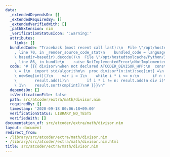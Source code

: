 ```yaml
---
data:
  _extendedDependsOn: []
  _extendedRequiredBy: []
  _extendedVerifiedWith: []
  _pathExtension: nim
  _verificationStatusIcon: ':warning:'
  attributes:
    links: []
  bundledCode: "Traceback (most recent call last):\n  File \"/opt/hostedtoolcache/Python/3.8.5/x64/lib/python3.8/site-packages/onlinejudge_verify/documentation/build.py\"\
    , line 70, in _render_source_code_stat\n    bundled_code = language.bundle(stat.path,\
    \ basedir=basedir).decode()\n  File \"/opt/hostedtoolcache/Python/3.8.5/x64/lib/python3.8/site-packages/onlinejudge_verify/languages/nim.py\"\
    , line 86, in bundle\n    raise NotImplementedError\nNotImplementedError\n"
  code: "# {{{ divisor\nwhen not declared ATCODER_DEVISOR_HPP:\n  const ATCODER_DEVISOR_HPP*\
    \ = 1\n  import std/algorithm\n  proc divisor*(n:int):seq[int] =\n    result =\
    \ newSeq[int]()\n    var i = 1\n    while i * i <= n:\n      if n mod i == 0:\n\
    \        result.add(i)\n        if i * i != n: result.add(n div i)\n      i +=\
    \ 1\n    result.sort(cmp[int])\n# }}}\n"
  dependsOn: []
  isVerificationFile: false
  path: src/atcoder/extra/math/divisor.nim
  requiredBy: []
  timestamp: '2020-09-18 00:06:18+09:00'
  verificationStatus: LIBRARY_NO_TESTS
  verifiedWith: []
documentation_of: src/atcoder/extra/math/divisor.nim
layout: document
redirect_from:
- /library/src/atcoder/extra/math/divisor.nim
- /library/src/atcoder/extra/math/divisor.nim.html
title: src/atcoder/extra/math/divisor.nim
---
```

